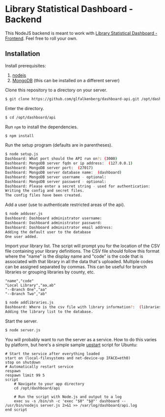 # Library Statistical Dashboard - Backend

This NodeJS backend is meant to work with [Library Statistical Dashboard - Frontend](https://github.com/glfalkenberg/dashboard-www). Feel free to roll your own.

## Installation
Install prerequisites:
1. [nodejs](https://nodejs.org/en/)
2. [MongoDB](https://www.mongodb.org) (this can be installed on a different server)

Clone this repository to a directory on your server.

```bash
$ git clone https://github.com/glfalkenberg/dashboard-api.git /opt/dashboard/api
```

Enter the directory.

```bash
$ cd /opt/dashboard/api
```

Run `npm` to install the dependencies.

```bash
$ npm install
```

Run the setup program (defaults are in parentheses).

```bash
$ node setup.js
Dashboard: What port should the API run on?: (3000)
Dashboard: MongoDB server fqdn or ip address:  (127.0.0.1)
Dashboard: MongoDB server port:  (27017)
Dashboard: MongoDB server database name:  (dashboard)
Dashboard: MongoDB server username - optional:
Dashboard: MongoDB server password - optional:
Dashboard: Please enter a secret string - used for authentication:
Writing the config and secret files.
The config files have been created.
```
Add a user (use to authenticate restricted areas of the api).

```bash
$ node adduser.js
Dashboard: Dashboard administrator username:
Dashboard: Dashboard administrator password:
Dashboard: Dashboard administrator email address:
Adding the default user to the database
One user added.
```

Import your library list. The script will prompt you for the location of the CSV file containing your library definitions. The CSV file should follow this format where the "name" is the display name and "code" is the code that is associated with that library in all the data that's uploaded. Multiple codes can be assigned separated by commas. This can be useful for branch libraries or grouping libraries by county, etc.

```
"name","code"
"Local Library","aa,ab"
"--Branch One","aa"
"--Branch Two","ab"
```

```bash
$ node addlibraries.js
Dashboard: Where is the csv file with library information?:  (libraries.csv)
Adding the library list to the database.
```

Start the server.

```bash
$ node server.js
```

You will probably want to run the server as a service. How to do this varies by platform, but here's a simple sample [upstart](http://upstart.ubuntu.com) script for Ubuntu:

```
# Start the service after everything loaded
start on (local-filesystems and net-device-up IFACE=eth0)
stop on shutdown
# Automatically restart service
respawn
respawn limit 99 5
script
    # Navigate to your app directory
    cd /opt/dashboard/api

    # Run the script with Node.js and output to a log
    exec su -s /bin/sh -c 'exec "$0" "$@"' dashboard -- /usr/bin/nodejs server.js 2>&1 >> /var/log/dashboard/api.log
end script
```

